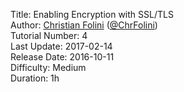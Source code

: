 Title: Enabling Encryption with SSL/TLS  
Author: <a href="mailto:christian.folini@netnea.com">Christian Folini</a> (<a href="https://twitter.com/ChrFolini">@ChrFolini</a>)  
Tutorial Number: 4  
Last Update: 2017-02-14  
Release Date: 2016-10-11  
Difficulty: Medium   
Duration: 1h  
